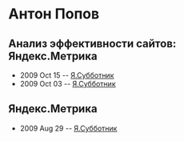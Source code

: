 # Антон Попов

## Анализ эффективности сайтов: Яндекс.Метрика 
- 2009 Oct 15 -- [Я.Субботник](https://events.yandex.ru/lib/talks/772/)    
- 2009 Oct 03 -- [Я.Субботник](https://events.yandex.ru/lib/talks/760/)    
## Яндекс.Метрика
- 2009 Aug 29 -- [Я.Субботник](https://events.yandex.ru/lib/talks/741/)    
